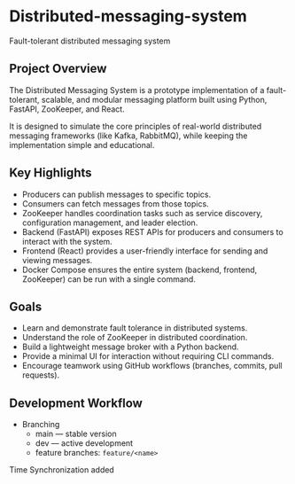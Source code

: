 # Distributed-messaging-system

Fault-tolerant distributed messaging system

## Project Overview

The Distributed Messaging System is a prototype implementation of a fault-tolerant, scalable, and modular messaging platform built using Python, FastAPI, ZooKeeper, and React.

It is designed to simulate the core principles of real-world distributed messaging frameworks (like Kafka, RabbitMQ), while keeping the implementation simple and educational.

## Key Highlights

- Producers can publish messages to specific topics.
- Consumers can fetch messages from those topics.
- ZooKeeper handles coordination tasks such as service discovery, configuration management, and leader election.
- Backend (FastAPI) exposes REST APIs for producers and consumers to interact with the system.
- Frontend (React) provides a user-friendly interface for sending and viewing messages.
- Docker Compose ensures the entire system (backend, frontend, ZooKeeper) can be run with a single command.

## Goals

- Learn and demonstrate fault tolerance in distributed systems.
- Understand the role of ZooKeeper in distributed coordination.
- Build a lightweight message broker with a Python backend.
- Provide a minimal UI for interaction without requiring CLI commands.
- Encourage teamwork using GitHub workflows (branches, commits, pull requests).

## Development Workflow

- Branching
  - main — stable version
  - dev — active development
  - feature branches: `feature/<name>`

Time Synchronization added
